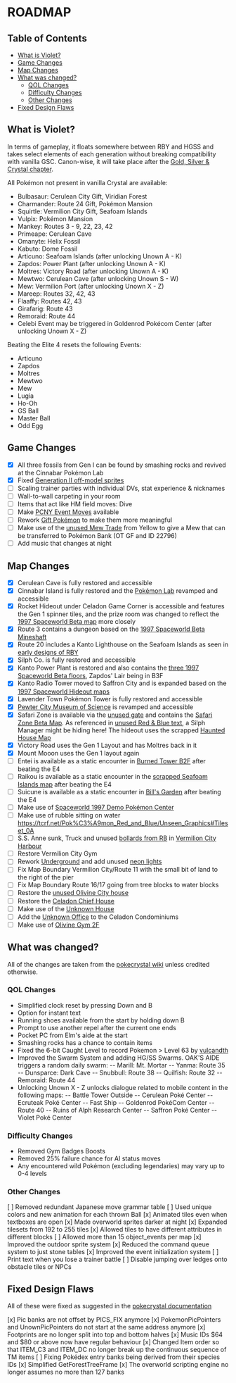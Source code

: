 # ROADMAP

## Table of Contents

- [What is Violet?](#what-is-violet)
- [Game Changes](#game-changes)
- [Map Changes](#map-changes)
- [What was changed?](#what-was-changed)
  - [QOL Changes](#qol-changes)
  - [Difficulty Changes](#difficulty-changes)
  - [Other Changes](#other-changes)
- [Fixed Design Flaws](#fixed-design-flaws)

## What is Violet?

In terms of gameplay, it floats somewhere between RBY and HGSS and takes select elements of each generation without breaking compatibility with vanilla GSC. Canon-wise, it will take place after the [Gold, Silver & Crystal chapter](https://bulbapedia.bulbagarden.net/wiki/Gold,_Silver_%26_Crystal_chapter_(Adventures)).

All Pokémon not present in vanilla Crystal are available:
* Bulbasaur: Cerulean City Gift, Viridian Forest
* Charmander: Route 24 Gift, Pokémon Mansion
* Squirtle: Vermilion City Gift, Seafoam Islands
* Vulpix: Pokémon Mansion
* Mankey: Routes 3 - 9, 22, 23, 42
* Primeape: Cerulean Cave
* Omanyte: Helix Fossil
* Kabuto: Dome Fossil
* Articuno: Seafoam Islands (after unlocking Unown A - K)
* Zapdos: Power Plant (after unlocking Unown A - K)
* Moltres: Victory Road (after unlocking Unown A - K)
* Mewtwo: Cerulean Cave (after unlocking Unown S - W)
* Mew: Vermilion Port (after unlocking Unown X - Z)
* Mareep: Routes 32, 42, 43
* Flaaffy: Routes 42, 43
* Girafarig: Route 43
* Remoraid: Route 44
* Celebi Event may be triggered in Goldenrod Pokécom Center (after unlocking Unown X - Z)

Beating the Elite 4 resets the following Events:
* Articuno
* Zapdos
* Moltres
* Mewtwo
* Mew
* Lugia
* Ho-Oh
* GS Ball
* Master Ball
* Odd Egg

## Game Changes
- [x] All three fossils from Gen I can be found by smashing rocks and revived at the Cinnabar Pokémon Lab
- [x] Fixed [Generation II off-model sprites](https://bulbapedia.bulbagarden.net/wiki/User:Vuvuzela2010/Sprite_Errors#Generation_II)
- [ ] Scaling trainer parties with individual DVs, stat experience & nicknames
- [ ] Wall-to-wall carpeting in your room
- [ ] Items that act like HM field moves: Dive
- [ ] Make [PCNY Event Moves](https://bulbapedia.bulbagarden.net/wiki/List_of_PCNY_event_Pok%C3%A9mon_distributions_(Generation_II)) available
- [ ] Rework [Gift Pokémon](https://bulbapedia.bulbagarden.net/wiki/Gift_Pok%C3%A9mon#Generation_II) to make them more meaningful
- [ ] Make use of the [unused Mew Trade](https://tcrf.net/Pok%C3%A9mon_Yellow/pl#Unused_Trade_Data) from Yellow to give a Mew that can be transferred to Pokémon Bank (OT GF and ID 22796)
- [ ] Add music that changes at night

## Map Changes

- [x] Cerulean Cave is fully restored and accessible
- [x] Cinnabar Island is fully restored and the [Pokémon Lab](https://tcrf.net/Pok%C3%A9mon_Gold_and_Silver/Unused_Maps#Cinnabar_Pok%C3%A9mon_Lab) revamped and accessible
- [x] Rocket Hideout under Celadon Game Corner is accessible and features the Gen 1 spinner tiles, and the prize room was changed to reflect the [1997 Spaceworld Beta map](https://tcrf.net/Proto:Pok%C3%A9mon_Gold_and_Silver/Spaceworld_1997_Demo/Maps#Celadon_Game_Corner) more closely
- [x] Route 3 contains a dungeon based on the [1997 Spaceworld Beta Mineshaft](https://tcrf.net/Proto:Pok%C3%A9mon_Gold_and_Silver/Spaceworld_1997_Demo/Maps#Mineshaft)
- [x] Route 20 includes a Kanto Lighthouse on the Seafoam Islands as seen in [early designs of RBY](https://tcrf.net/Development:Pok%C3%A9mon_Red_and_Blue/Unused_Maps#Exteriors_2)
- [x] Silph Co. is fully restored and accessible
- [x] Kanto Power Plant is restored and also contains the [three 1997 Spaceworld Beta floors](https://tcrf.net/Proto:Pok%C3%A9mon_Gold_and_Silver/Spaceworld_1997_Demo/Maps#Power_Plant), Zapdos' Lair being in B3F
- [x] Kanto Radio Tower moved to Saffron City and is expanded based on the [1997 Spaceworld Hideout maps](https://tcrf.net/Proto:Pok%C3%A9mon_Gold_and_Silver/Spaceworld_1997_Demo/Maps#Hideout)
- [x] Lavender Town Pokémon Tower is fully restored and accessible
- [x] [Pewter City Museum of Science](https://tcrf.net/Pok%C3%A9mon_Gold_and_Silver/Unused_Maps#Pewter_City_Museum) is revamped and accessible
- [x] Safari Zone is available via the [unused gate](https://tcrf.net/Pok%C3%A9mon_Gold_and_Silver/Unused_Maps#Safari_Zone_Gate) and contains the [Safari Zone Beta Map](https://tcrf.net/Pok%C3%A9mon_Gold_and_Silver/Unused_Maps#Safari_Zone). As referenced in [unused Red & Blue text](https://tcrf.net/Pok%C3%A9mon_Red_and_Blue/Unused_Text#Safari_Zone), a Silph Manager might be hiding here! The hideout uses the scrapped [Haunted House Map](https://tcrf.net/Pok%C3%A9mon_Gold_and_Silver/Unused_Maps#Haunted_House)
- [x] Victory Road uses the Gen 1 Layout and has Moltres back in it
- [x] Mount Mooon uses the Gen 1 layout again
- [ ] Entei is available as a static encounter in [Burned Tower B2F](https://tcrf.net/Pok%C3%A9mon_Gold_and_Silver/Unused_Maps#Burned_Tower) after beating the E4
- [ ] Raikou is available as a static encounter in the [scrapped Seafoam Islands map](https://tcrf.net/Development:Pok%C3%A9mon_Red_and_Blue/Unused_Maps#Seafoam_Islands) after beating the E4
- [ ] Suicune is available as a static encounter in [Bill's Garden](https://tcrf.net/Development:Pok%C3%A9mon_Red_and_Blue/Unused_Maps#Garden) after beating the E4
- [ ] Make use of [Spaceworld 1997 Demo Pokémon Center](https://tcrf.net/Proto:Pok%C3%A9mon_Gold_and_Silver/Spaceworld_1997_Demo/Maps#Time_Capsule)
- [ ] Make use of rubble sitting on water https://tcrf.net/Pok%C3%A9mon_Red_and_Blue/Unseen_Graphics#Tileset_0A
- [ ] S.S. Anne sunk, Truck and unused [bollards from RB](https://tcrf.net/Pok%C3%A9mon_Red_and_Blue/Unseen_Graphics#Tileset_04) in [Vermilion City Harbour](https://tcrf.net/Pok%C3%A9mon_Red_and_Blue/Unseen_Graphics#Vermilion_City_Harbor)
- [ ] Restore Vermilion City Gym
- [ ] Rework [Underground](https://tcrf.net/Development:Pok%C3%A9mon_Red_and_Blue/Unused_Maps#Interiors_2) and add unused [neon lights](https://tcrf.net/Pok%C3%A9mon_Red_and_Blue/Unseen_Graphics#Tileset_12)
- [ ] Fix Map Boundary Vermilion City/Route 11 with the small bit of land to the right of the pier
- [ ] Fix Map Boundary Route 16/17 going from tree blocks to water blocks
- [ ] Restore the [unused Olivine City house](https://tcrf.net/Pok%C3%A9mon_Gold_and_Silver/Unused_Maps#Olivine_House)
- [ ] Restore the [Celadon Chief House](https://tcrf.net/Pok%C3%A9mon_Gold_and_Silver/Unused_Maps#Celadon_House)
- [ ] Make use of the [Unknown House](https://tcrf.net/Pok%C3%A9mon_Gold_and_Silver/Unused_Maps#Unknown_House)
- [ ] Add the [Unknown Office](https://tcrf.net/Pok%C3%A9mon_Gold_and_Silver/Unused_Maps#Unknown_Office) to the Celadon Condominiums
- [ ] Make use of [Olivine Gym 2F](https://tcrf.net/Pok%C3%A9mon_Gold_and_Silver/Unused_Maps#Olivine_Gym_2F)

## What was changed?

All of the changes are taken from the [pokecrystal wiki](https://github.com/pret/pokecrystal/wiki/Tutorials) unless credited otherwise.

### QOL Changes

- Simplified clock reset by pressing Down and B
- Option for instant text
- Running shoes available from the start by holding down B
- Prompt to use another repel after the current one ends
- Pocket PC from Elm's aide at the start
- Smashing rocks has a chance to contain items
- Fixed the 6-bit Caught Level to record Pokemon > Level 63 by [vulcandth](https://github.com/thegsproj/pokegscrystal/pull/8/commits)
- Improved the Swarm System and adding HG/SS Swarms. OAK'S AIDE triggers a random daily swarm:
  -- Marill: Mt. Mortar
  -- Yanma: Route 35
  -- Dunsparce: Dark Cave
  -- Snubbull: Route 38
  -- Quilfish: Route 32
  -- Remoraid: Route 44
- Unlocking Unown X - Z unlocks dialogue related to mobile content in the following maps:
  -- Battle Tower Outside
  -- Cerulean Poké Center
  -- Ecruteak Poké Center
  -- Fast Ship
  -- Goldenrod PokéCom Center
  -- Route 40
  -- Ruins of Alph Research Center
  -- Saffron Poké Center
  -- Violet Poké Center

### Difficulty Changes
- Removed Gym Badges Boosts
- Removed 25% failure chance for AI status moves
- Any encountered wild Pokémon (excluding legendaries) may vary up to 0-4 levels

### Other Changes
[ ] Removed redundant Japanese move grammar table
[ ] Used unique colors and new animation for each thrown Ball
[x] Animated tiles even when textboxes are open
[x] Made overworld sprites darker at night
[x] Expanded tilesets from 192 to 255 tiles
[x] Allowed tiles to have different attributes in different blocks
[ ] Allowed more than 15 object_events per map
[x] Improved the outdoor sprite system
[x] Reduced the command queue system to just stone tables
[x] Improved the event initialization system
[ ] Print text when you lose a trainer battle
[ ] Disable jumping over ledges onto obstacle tiles or NPCs

## Fixed Design Flaws

All of these were fixed as suggested in the [pokecrystal documentation](https://pret.github.io/pokecrystal/design_flaws.html)

[x] Pic banks are not offset by PICS_FIX anymore
[x] PokemonPicPointers and UnownPicPointers do not start at the same address anymore
[x] Footprints are no longer split into top and bottom halves
[x] Music IDs $64 and $80 or above now have regular behaviour
[x] Changed Item order so that ITEM_C3 and ITEM_DC no longer break up the continuous sequence of TM items
[ ] Fixing Pokédex entry banks being derived from their species IDs
[x] Simplified GetForestTreeFrame
[x] The overworld scripting engine no longer assumes no more than 127 banks